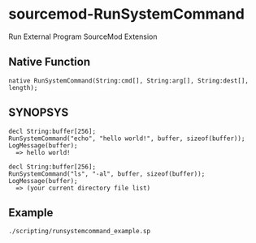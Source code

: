 sourcemod-RunSystemCommand
==========================

Run External Program SourceMod Extension 

Native Function
---------------
    native RunSystemCommand(String:cmd[], String:arg[], String:dest[], length);

SYNOPSYS
--------
    decl String:buffer[256];
    RunSystemCommand("echo", "hello world!", buffer, sizeof(buffer));
    LogMessage(buffer);
      => hello world!

    decl String:buffer[256];
    RunSystemCommand("ls", "-al", buffer, sizeof(buffer));
    LogMessage(buffer);
      => (your current directory file list)

Example
-------
    ./scripting/runsystemcommand_example.sp

